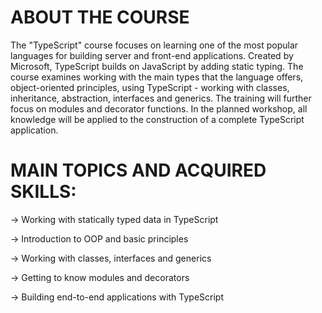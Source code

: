 # ABOUT THE COURSE


The "TypeScript" course focuses on learning one of the most popular languages ​​for building server and front-end applications. Created by Microsoft, TypeScript builds on JavaScript by adding static typing. The course examines working with the main types that the language offers, object-oriented principles, using TypeScript - working with classes, inheritance, abstraction, interfaces and generics. The training will further focus on modules and decorator functions. In the planned workshop, all knowledge will be applied to the construction of a complete TypeScript application.



# MAIN TOPICS AND ACQUIRED SKILLS:

-> Working with statically typed data in TypeScript

-> Introduction to OOP and basic principles

-> Working with classes, interfaces and generics

-> Getting to know modules and decorators

-> Building end-to-end applications with TypeScript
